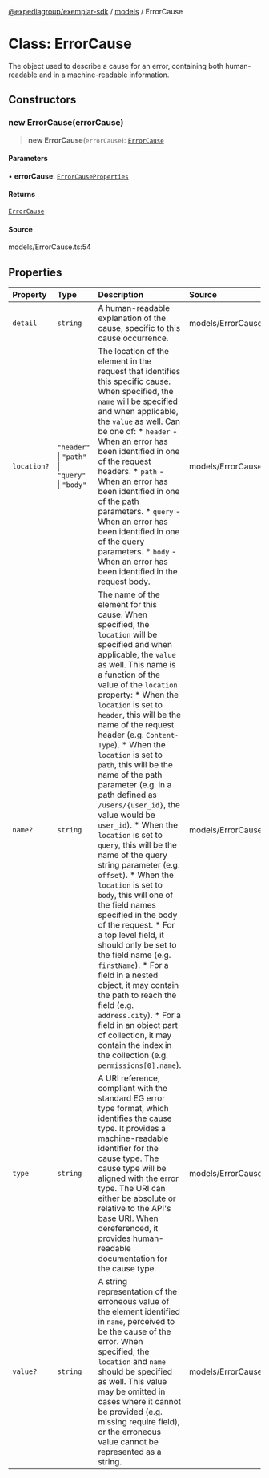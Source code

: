 [@expediagroup/exemplar-sdk](../../index.md) / [models](../index.md) / ErrorCause

# Class: ErrorCause

The object used to describe a cause for an error, containing both human-readable and in a machine-readable information.

## Constructors

### new ErrorCause(errorCause)

> **new ErrorCause**(`errorCause`): [`ErrorCause`](ErrorCause.md)

#### Parameters

• **errorCause**: [`ErrorCauseProperties`](../interfaces/ErrorCauseProperties.md)

#### Returns

[`ErrorCause`](ErrorCause.md)

#### Source

models/ErrorCause.ts:54

## Properties

| Property | Type | Description | Source |
| :------ | :------ | :------ | :------ |
| `detail` | `string` | A human-readable explanation of the cause, specific to this cause occurrence. | models/ErrorCause.ts:37 |
| `location?` | `"header"` \| `"path"` \| `"query"` \| `"body"` | The location of the element in the request that identifies this specific cause. When specified, the `name` will be specified and when applicable, the `value` as well. Can be one of: * `header` - When an error has been identified in one of the request headers. * `path` - When an error has been identified in one of the path parameters. * `query` - When an error has been identified in one of the query parameters. * `body` - When an error has been identified in the request body. | models/ErrorCause.ts:42 |
| `name?` | `string` | The name of the element for this cause. When specified, the `location` will be specified and when applicable, the `value` as well. This name is a function of the value of the `location` property:   * When the `location` is set to `header`, this will be the name of the request header (e.g. `Content-Type`).   * When the `location` is set to `path`, this will be the name of the path parameter (e.g. in a path defined as `/users/{user_id}`, the value would be `user_id`).   * When the `location` is set to `query`, this will be the name of the query string parameter (e.g. `offset`).   * When the `location` is set to `body`, this will one of the field names specified in the body of the request.     * For a top level field, it should only be set to the field name (e.g. `firstName`).     * For a field in a nested object, it may contain the path to reach the field (e.g. `address.city`).     * For a field in an object part of collection, it may contain the index in the collection (e.g. `permissions[0].name`). | models/ErrorCause.ts:47 |
| `type` | `string` | A URI reference, compliant with the standard EG error type format, which identifies the cause type. It provides a machine-readable identifier for the cause type. The cause type will be aligned with the error type. The URI can either be absolute or relative to the API\'s base URI. When dereferenced, it provides human-readable documentation for the cause type. | models/ErrorCause.ts:32 |
| `value?` | `string` | A string representation of the erroneous value of the element identified in `name`, perceived to be the cause of the error. When specified, the `location` and `name` should be specified as well. This value may be omitted in cases where it cannot be provided (e.g. missing require field), or the erroneous value cannot be represented as a string. | models/ErrorCause.ts:52 |
